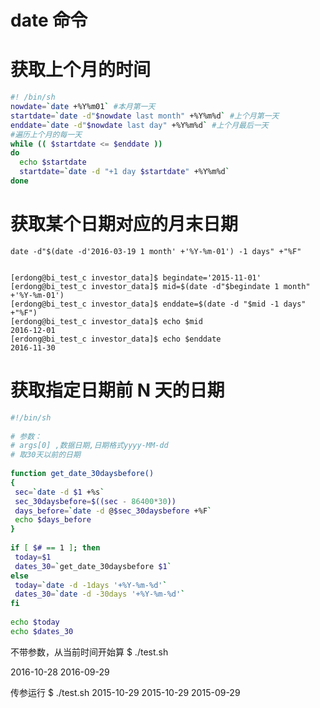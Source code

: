 # date 命令

# 获取上个月的时间

```bash
#! /bin/sh 
nowdate=`date +%Y%m01` #本月第一天 
startdate=`date -d"$nowdate last month" +%Y%m%d` #上个月第一天 
enddate=`date -d"$nowdate last day" +%Y%m%d` #上个月最后一天 
#遍历上个月的每一天 
while (( $startdate <= $enddate )) 
do 
  echo $startdate 
  startdate=`date -d "+1 day $startdate" +%Y%m%d` 
done
```

# 获取某个日期对应的月末日期

```shell
date -d"$(date -d'2016-03-19 1 month' +'%Y-%m-01') -1 days" +"%F"


[erdong@bi_test_c investor_data]$ begindate='2015-11-01'
[erdong@bi_test_c investor_data]$ mid=$(date -d"$begindate 1 month" +'%Y-%m-01')
[erdong@bi_test_c investor_data]$ enddate=$(date -d "$mid -1 days" +"%F")
[erdong@bi_test_c investor_data]$ echo $mid
2016-12-01
[erdong@bi_test_c investor_data]$ echo $enddate
2016-11-30
```

# 获取指定日期前 N 天的日期

```bash
#!/bin/sh
 
# 参数：
# args[0] ,数据日期,日期格式yyyy-MM-dd
# 取30天以前的日期
 
function get_date_30daysbefore()
{
 sec=`date -d $1 +%s`
 sec_30daysbefore=$((sec - 86400*30))
 days_before=`date -d @$sec_30daysbefore +%F`
 echo $days_before
}
 
if [ $# == 1 ]; then
 today=$1
 dates_30=`get_date_30daysbefore $1`
else
 today=`date -d -1days '+%Y-%m-%d'`
 dates_30=`date -d -30days '+%Y-%m-%d'`
fi
 
echo $today
echo $dates_30
```

 不带参数，从当前时间开始算
$ ./test.sh
 
2016-10-28
2016-09-29

  传参运行
$ ./test.sh 2015-10-29
2015-10-29
2015-09-29